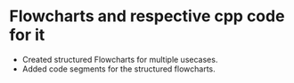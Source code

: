 # Flowcharts and respective cpp code for it
- Created structured Flowcharts for multiple usecases.
- Added code segments for the structured flowcharts.

